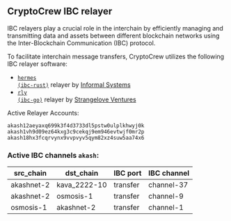 ## CryptoCrew IBC relayer
IBC relayers play a crucial role in the interchain by efficiently managing and transmitting data and assets between different blockchain networks using the Inter-Blockchain Communication (IBC) protocol.

To facilitate interchain message transfers, CryptoCrew utilizes the following IBC relayer software: 
- <a href="https://github.com/informalsystems/hermes"><code>hermes (ibc-rust)</code></a> relayer by [Informal Systems](https://github.com/informalsystems)
- <a href="https://github.com/cosmos/relayer"><code>rly (ibc-go)</code></a> relayer by [Strangelove Ventures](https://github.com/strangelove-ventures)

Active Relayer Accounts:
```
akash12aeyaxq699k3f4d3733dl5pstw0ulplkhwyj0k
akash1vh9d09ez64kxg3c9cekqj9em946evtwjf0mr2p
akash18hx3fcqrvynx9vvpvyv5qym82xz4suw5aa74x6
```

### Active IBC channels `akash`:
| src_chain | dst_chain | IBC port | IBC channel |
| --------------- | --------------- | ------------ | ------------------- |
| akashnet-2 | kava_2222-10 | transfer | channel-37 |
| akashnet-2 | osmosis-1 | transfer | channel-9 |
| osmosis-1 | akashnet-2 | transfer | channel-1 |